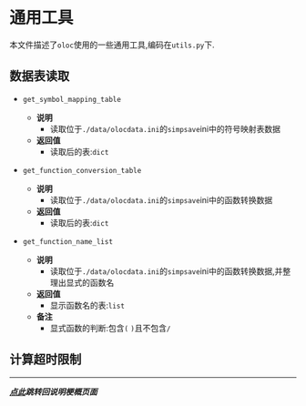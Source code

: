 # 通用工具  

本文件描述了`oloc`使用的一些通用工具,编码在`utils.py`下.  

## 数据表读取  

- `get_symbol_mapping_table`  
    - **说明**  
        - 读取位于`./data/olocdata.ini`的`simpsave`ini中的符号映射表数据  
    - **返回值**  
        - 读取后的表:`dict`  

- `get_function_conversion_table`  
    - **说明**  
        - 读取位于`./data/olocdata.ini`的`simpsave`ini中的函数转换数据  
    - **返回值**  
        - 读取后的表:`dict`  

- `get_function_name_list`  
    - **说明**  
        - 读取位于`./data/olocdata.ini`的`simpsave`ini中的函数转换数据,并整理出显式的函数名  
    - **返回值**  
        - 显示函数名的表:`list`  
    - **备注**  
        - 显式函数的判断:包含`(` `)`且不包含`/`  
      
## 计算超时限制  

---
***[点此](../项目说明梗概.md)跳转回说明梗概页面***  